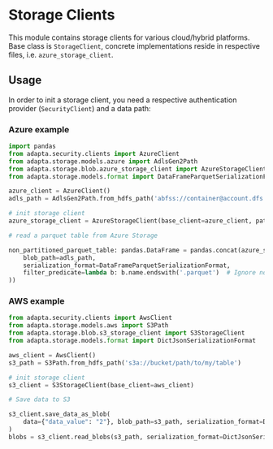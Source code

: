 # Storage Clients

This module contains storage clients for various cloud/hybrid platforms. Base class is `StorageClient`, concrete implementations reside in respective files, i.e. `azure_storage_client`.

## Usage

In order to init a storage client, you need a respective authentication provider (`SecurityClient`) and a data path:

### Azure example
```python
import pandas
from adapta.security.clients import AzureClient
from adapta.storage.models.azure import AdlsGen2Path
from adapta.storage.blob.azure_storage_client import AzureStorageClient
from adapta.storage.models.format import DataFrameParquetSerializationFormat

azure_client = AzureClient()
adls_path = AdlsGen2Path.from_hdfs_path('abfss://container@account.dfs.core.windows.net/path/to/my/table')

# init storage client
azure_storage_client = AzureStorageClient(base_client=azure_client, path=adls_path)

# read a parquet table from Azure Storage

non_partitioned_parquet_table: pandas.DataFrame = pandas.concat(azure_storage_client.read_blobs(
    blob_path=adls_path,
    serialization_format=DataFrameParquetSerializationFormat,
    filter_predicate=lambda b: b.name.endswith('.parquet')  # Ignore non-parquet files that might be present in a folder
))
```

### AWS example
```python
from adapta.security.clients import AwsClient
from adapta.storage.models.aws import S3Path
from adapta.storage.blob.s3_storage_client import S3StorageClient
from adapta.storage.models.format import DictJsonSerializationFormat

aws_client = AwsClient()
s3_path = S3Path.from_hdfs_path('s3a://bucket/path/to/my/table')

# init storage client
s3_client = S3StorageClient(base_client=aws_client)

# Save data to S3

s3_client.save_data_as_blob(
    data={"data_value": "2"}, blob_path=s3_path, serialization_format=DictJsonSerializationFormat, overwrite=True
)
blobs = s3_client.read_blobs(s3_path, serialization_format=DictJsonSerializationFormat)
```
